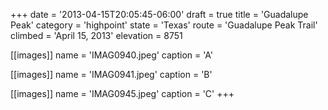 +++
date = '2013-04-15T20:05:45-06:00'
draft = true
title = 'Guadalupe Peak'
category = 'highpoint'
state = 'Texas'
route = 'Guadalupe Peak Trail'
climbed = 'April 15, 2013'
elevation = 8751

[[images]]
name = 'IMAG0940.jpeg'
caption = 'A'

[[images]]
name = 'IMAG0941.jpeg'
caption = 'B'

[[images]]
name = 'IMAG0945.jpeg'
caption = 'C'
+++
